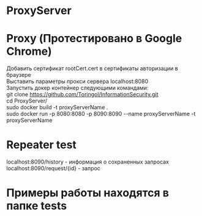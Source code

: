 # ProxyServer

# Proxy (Протестировано в Google Chrome)
Добавить сертификат rootCert.cert в сертификаты авторизации в браузере  
Выставить параметры прокси сервера localhost:8080  
Запустить докер контейнер следующими командами:  
git clone https://github.com/Toringol/InformationSecurity.git  
cd ProxyServer/  
sudo docker build -t proxyServerName .  
sudo docker run -p 8080:8080 -p 8090:8090 --name proxyServerName -t proxyServerName

# Repeater test
localhost:8090/history - информация о сохраненных запросах  
localhost:8090/request/{id} - запрос  

# Примеры работы находятся в папке tests